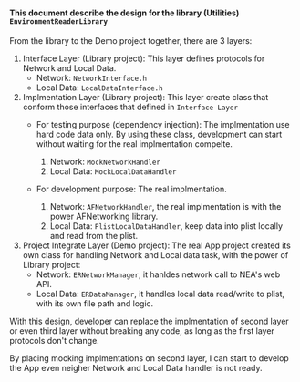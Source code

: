 #### This document describe the design for the library (Utilities) `EnvironmentReaderLibrary`

From the library to the Demo project together, there are 3 layers:
  1. Interface Layer (Library project): This layer defines protocols for Network and Local Data.
      * Network: `NetworkInterface.h`
      * Local Data: `LocalDataInterface.h`
  2. Implmentation Layer (Library project): This layer create class that conform those interfaces that defined in `Interface Layer`
      * For testing purpose (dependency injection): The implmentation use hard code data only. By using these class, development can start without waiting for the real implmentation compelte. 
        1. Network: `MockNetworkHandler`
        2. Local Data: `MockLocalDataHandler`
      
      * For development purpose: The real implmentation.
        1. Network: `AFNetworkHandler`, the real implmentation is with the power AFNetworking library.
        2. Local Data: `PlistLocalDataHandler`, keep data into plist locally and read from the plist.
  3. Project Integrate Layer (Demo project): The real App project created its own class for handling Network and Local data task, with the power of Library project:
      * Network: `ERNetworkManager`, it hanldes network call to NEA's web API.
      * Local Data: `ERDataManager`, it handles local data read/write to plist, with its own file path and logic.
      
With this design, developer can replace the implmentation of second layer or even third layer without breaking any code, as long as the first layer protocols don't change.

By placing mocking implmentations on second layer, I can start to develop the App even neigher Network and Local Data handler is not ready. 
